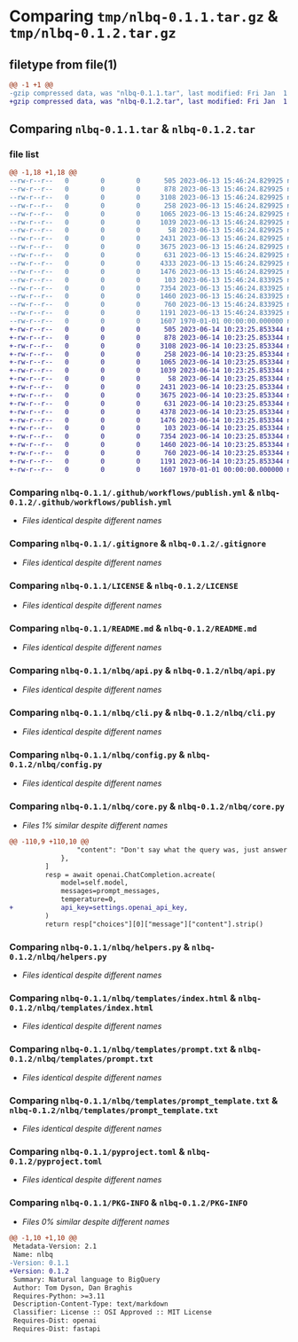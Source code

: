 # Comparing `tmp/nlbq-0.1.1.tar.gz` & `tmp/nlbq-0.1.2.tar.gz`

## filetype from file(1)

```diff
@@ -1 +1 @@
-gzip compressed data, was "nlbq-0.1.1.tar", last modified: Fri Jan  1 00:00:00 2016, max compression
+gzip compressed data, was "nlbq-0.1.2.tar", last modified: Fri Jan  1 00:00:00 2016, max compression
```

## Comparing `nlbq-0.1.1.tar` & `nlbq-0.1.2.tar`

### file list

```diff
@@ -1,18 +1,18 @@
--rw-r--r--   0        0        0      505 2023-06-13 15:46:24.829925 nlbq-0.1.1/.github/workflows/ci.yml
--rw-r--r--   0        0        0      878 2023-06-13 15:46:24.829925 nlbq-0.1.1/.github/workflows/publish.yml
--rw-r--r--   0        0        0     3108 2023-06-13 15:46:24.829925 nlbq-0.1.1/.gitignore
--rw-r--r--   0        0        0      258 2023-06-13 15:46:24.829925 nlbq-0.1.1/.pre-commit-config.yaml
--rw-r--r--   0        0        0     1065 2023-06-13 15:46:24.829925 nlbq-0.1.1/LICENSE
--rw-r--r--   0        0        0     1039 2023-06-13 15:46:24.829925 nlbq-0.1.1/README.md
--rw-r--r--   0        0        0       58 2023-06-13 15:46:24.829925 nlbq-0.1.1/nlbq/__init__.py
--rw-r--r--   0        0        0     2431 2023-06-13 15:46:24.829925 nlbq-0.1.1/nlbq/api.py
--rw-r--r--   0        0        0     3675 2023-06-13 15:46:24.829925 nlbq-0.1.1/nlbq/cli.py
--rw-r--r--   0        0        0      631 2023-06-13 15:46:24.829925 nlbq-0.1.1/nlbq/config.py
--rw-r--r--   0        0        0     4333 2023-06-13 15:46:24.829925 nlbq-0.1.1/nlbq/core.py
--rw-r--r--   0        0        0     1476 2023-06-13 15:46:24.829925 nlbq-0.1.1/nlbq/helpers.py
--rw-r--r--   0        0        0      103 2023-06-13 15:46:24.833925 nlbq-0.1.1/nlbq/templates/Dockerfile
--rw-r--r--   0        0        0     7354 2023-06-13 15:46:24.833925 nlbq-0.1.1/nlbq/templates/index.html
--rw-r--r--   0        0        0     1460 2023-06-13 15:46:24.833925 nlbq-0.1.1/nlbq/templates/prompt.txt
--rw-r--r--   0        0        0      760 2023-06-13 15:46:24.833925 nlbq-0.1.1/nlbq/templates/prompt_template.txt
--rw-r--r--   0        0        0     1191 2023-06-13 15:46:24.833925 nlbq-0.1.1/pyproject.toml
--rw-r--r--   0        0        0     1607 1970-01-01 00:00:00.000000 nlbq-0.1.1/PKG-INFO
+-rw-r--r--   0        0        0      505 2023-06-14 10:23:25.853344 nlbq-0.1.2/.github/workflows/ci.yml
+-rw-r--r--   0        0        0      878 2023-06-14 10:23:25.853344 nlbq-0.1.2/.github/workflows/publish.yml
+-rw-r--r--   0        0        0     3108 2023-06-14 10:23:25.853344 nlbq-0.1.2/.gitignore
+-rw-r--r--   0        0        0      258 2023-06-14 10:23:25.853344 nlbq-0.1.2/.pre-commit-config.yaml
+-rw-r--r--   0        0        0     1065 2023-06-14 10:23:25.853344 nlbq-0.1.2/LICENSE
+-rw-r--r--   0        0        0     1039 2023-06-14 10:23:25.853344 nlbq-0.1.2/README.md
+-rw-r--r--   0        0        0       58 2023-06-14 10:23:25.853344 nlbq-0.1.2/nlbq/__init__.py
+-rw-r--r--   0        0        0     2431 2023-06-14 10:23:25.853344 nlbq-0.1.2/nlbq/api.py
+-rw-r--r--   0        0        0     3675 2023-06-14 10:23:25.853344 nlbq-0.1.2/nlbq/cli.py
+-rw-r--r--   0        0        0      631 2023-06-14 10:23:25.853344 nlbq-0.1.2/nlbq/config.py
+-rw-r--r--   0        0        0     4378 2023-06-14 10:23:25.853344 nlbq-0.1.2/nlbq/core.py
+-rw-r--r--   0        0        0     1476 2023-06-14 10:23:25.853344 nlbq-0.1.2/nlbq/helpers.py
+-rw-r--r--   0        0        0      103 2023-06-14 10:23:25.853344 nlbq-0.1.2/nlbq/templates/Dockerfile
+-rw-r--r--   0        0        0     7354 2023-06-14 10:23:25.853344 nlbq-0.1.2/nlbq/templates/index.html
+-rw-r--r--   0        0        0     1460 2023-06-14 10:23:25.853344 nlbq-0.1.2/nlbq/templates/prompt.txt
+-rw-r--r--   0        0        0      760 2023-06-14 10:23:25.853344 nlbq-0.1.2/nlbq/templates/prompt_template.txt
+-rw-r--r--   0        0        0     1191 2023-06-14 10:23:25.853344 nlbq-0.1.2/pyproject.toml
+-rw-r--r--   0        0        0     1607 1970-01-01 00:00:00.000000 nlbq-0.1.2/PKG-INFO
```

### Comparing `nlbq-0.1.1/.github/workflows/publish.yml` & `nlbq-0.1.2/.github/workflows/publish.yml`

 * *Files identical despite different names*

### Comparing `nlbq-0.1.1/.gitignore` & `nlbq-0.1.2/.gitignore`

 * *Files identical despite different names*

### Comparing `nlbq-0.1.1/LICENSE` & `nlbq-0.1.2/LICENSE`

 * *Files identical despite different names*

### Comparing `nlbq-0.1.1/README.md` & `nlbq-0.1.2/README.md`

 * *Files identical despite different names*

### Comparing `nlbq-0.1.1/nlbq/api.py` & `nlbq-0.1.2/nlbq/api.py`

 * *Files identical despite different names*

### Comparing `nlbq-0.1.1/nlbq/cli.py` & `nlbq-0.1.2/nlbq/cli.py`

 * *Files identical despite different names*

### Comparing `nlbq-0.1.1/nlbq/config.py` & `nlbq-0.1.2/nlbq/config.py`

 * *Files identical despite different names*

### Comparing `nlbq-0.1.1/nlbq/core.py` & `nlbq-0.1.2/nlbq/core.py`

 * *Files 1% similar despite different names*

```diff
@@ -110,9 +110,10 @@
                 "content": "Don't say what the query was, just answer the question.",
             },
         ]
         resp = await openai.ChatCompletion.acreate(
             model=self.model,
             messages=prompt_messages,
             temperature=0,
+            api_key=settings.openai_api_key,
         )
         return resp["choices"][0]["message"]["content"].strip()
```

### Comparing `nlbq-0.1.1/nlbq/helpers.py` & `nlbq-0.1.2/nlbq/helpers.py`

 * *Files identical despite different names*

### Comparing `nlbq-0.1.1/nlbq/templates/index.html` & `nlbq-0.1.2/nlbq/templates/index.html`

 * *Files identical despite different names*

### Comparing `nlbq-0.1.1/nlbq/templates/prompt.txt` & `nlbq-0.1.2/nlbq/templates/prompt.txt`

 * *Files identical despite different names*

### Comparing `nlbq-0.1.1/nlbq/templates/prompt_template.txt` & `nlbq-0.1.2/nlbq/templates/prompt_template.txt`

 * *Files identical despite different names*

### Comparing `nlbq-0.1.1/pyproject.toml` & `nlbq-0.1.2/pyproject.toml`

 * *Files identical despite different names*

### Comparing `nlbq-0.1.1/PKG-INFO` & `nlbq-0.1.2/PKG-INFO`

 * *Files 0% similar despite different names*

```diff
@@ -1,10 +1,10 @@
 Metadata-Version: 2.1
 Name: nlbq
-Version: 0.1.1
+Version: 0.1.2
 Summary: Natural language to BigQuery
 Author: Tom Dyson, Dan Braghis
 Requires-Python: >=3.11
 Description-Content-Type: text/markdown
 Classifier: License :: OSI Approved :: MIT License
 Requires-Dist: openai
 Requires-Dist: fastapi
```


